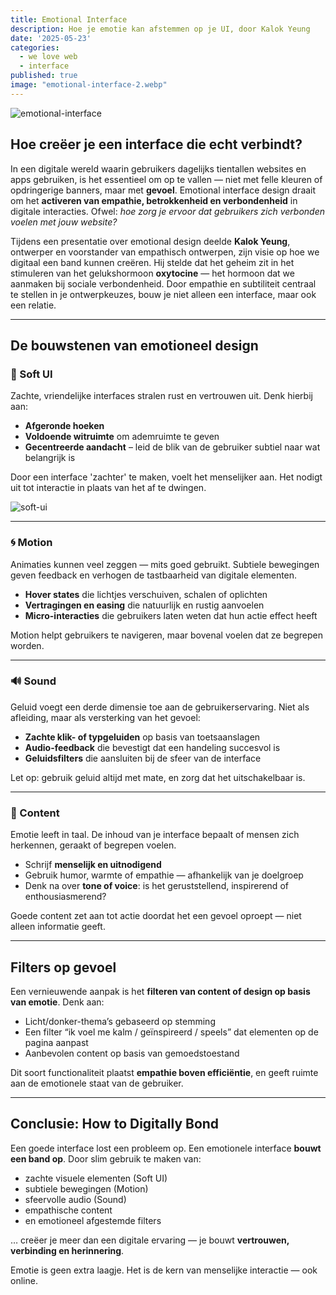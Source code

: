 ```yaml
---
title: Emotional Interface
description: Hoe je emotie kan afstemmen op je UI, door Kalok Yeung
date: '2025-05-23'
categories:
  - we love web
  - interface
published: true
image: "emotional-interface-2.webp"
---
```


![emotional-interface](/images/emotional-interface-2.jpg)<br>

## Hoe creëer je een interface die echt verbindt?

In een digitale wereld waarin gebruikers dagelijks tientallen websites en apps gebruiken, is het essentieel om op te vallen — niet met felle kleuren of opdringerige banners, maar met **gevoel**. Emotional interface design draait om het **activeren van empathie, betrokkenheid en verbondenheid** in digitale interacties. Ofwel: *hoe zorg je ervoor dat gebruikers zich verbonden voelen met jouw website?*

Tijdens een presentatie over emotional design deelde **Kalok Yeung**, ontwerper en voorstander van empathisch ontwerpen, zijn visie op hoe we digitaal een band kunnen creëren. Hij stelde dat het geheim zit in het stimuleren van het gelukshormoon **oxytocine** — het hormoon dat we aanmaken bij sociale verbondenheid. Door empathie en subtiliteit centraal te stellen in je ontwerpkeuzes, bouw je niet alleen een interface, maar ook een relatie.

---

## De bouwstenen van emotioneel design

### 🧠 Soft UI

Zachte, vriendelijke interfaces stralen rust en vertrouwen uit. Denk hierbij aan:

- **Afgeronde hoeken**
- **Voldoende witruimte** om ademruimte te geven
- **Gecentreerde aandacht** – leid de blik van de gebruiker subtiel naar wat belangrijk is

Door een interface 'zachter' te maken, voelt het menselijker aan. Het nodigt uit tot interactie in plaats van het af te dwingen.

![soft-ui](/images/soft-ui.jpg)<br>

---

### 🌀 Motion

Animaties kunnen veel zeggen — mits goed gebruikt. Subtiele bewegingen geven feedback en verhogen de tastbaarheid van digitale elementen.

- **Hover states** die lichtjes verschuiven, schalen of oplichten  
- **Vertragingen en easing** die natuurlijk en rustig aanvoelen  
- **Micro-interacties** die gebruikers laten weten dat hun actie effect heeft

Motion helpt gebruikers te navigeren, maar bovenal voelen dat ze begrepen worden.

---

### 🔊 Sound

Geluid voegt een derde dimensie toe aan de gebruikerservaring. Niet als afleiding, maar als versterking van het gevoel:

- **Zachte klik- of typgeluiden** op basis van toetsaanslagen  
- **Audio-feedback** die bevestigt dat een handeling succesvol is  
- **Geluidsfilters** die aansluiten bij de sfeer van de interface

Let op: gebruik geluid altijd met mate, en zorg dat het uitschakelbaar is.

---

### 📝 Content

Emotie leeft in taal. De inhoud van je interface bepaalt of mensen zich herkennen, geraakt of begrepen voelen.

- Schrijf **menselijk en uitnodigend**  
- Gebruik humor, warmte of empathie — afhankelijk van je doelgroep  
- Denk na over **tone of voice**: is het geruststellend, inspirerend of enthousiasmerend?

Goede content zet aan tot actie doordat het een gevoel oproept — niet alleen informatie geeft.

---

## Filters op gevoel

Een vernieuwende aanpak is het **filteren van content of design op basis van emotie**. Denk aan:

- Licht/donker-thema’s gebaseerd op stemming  
- Een filter “ik voel me kalm / geïnspireerd / speels” dat elementen op de pagina aanpast  
- Aanbevolen content op basis van gemoedstoestand

Dit soort functionaliteit plaatst **empathie boven efficiëntie**, en geeft ruimte aan de emotionele staat van de gebruiker.

---

## Conclusie: How to Digitally Bond

Een goede interface lost een probleem op. Een emotionele interface **bouwt een band op**. Door slim gebruik te maken van:

- zachte visuele elementen (Soft UI)  
- subtiele bewegingen (Motion)  
- sfeervolle audio (Sound)  
- empathische content  
- en emotioneel afgestemde filters  

… creëer je meer dan een digitale ervaring — je bouwt **vertrouwen, verbinding en herinnering**.

Emotie is geen extra laagje. Het is de kern van menselijke interactie — ook online.